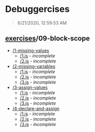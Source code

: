 # Debuggercises 

> 6/21/2020, 12:59:53 AM 

## [exercises](../README.md)/09-block-scope 

- [/1-missing-values](./1-missing-values/README.md)
  - [/1.js](./1-missing-values/README.md#1js) - _incomplete_ 
  - [/2.js](./1-missing-values/README.md#2js) - _incomplete_ 
- [/2-missing-variables](./2-missing-variables/README.md)
  - [/1.js](./2-missing-variables/README.md#1js) - _incomplete_ 
  - [/2.js](./2-missing-variables/README.md#2js) - _incomplete_ 
  - [/3.js](./2-missing-variables/README.md#3js) - _incomplete_ 
- [/3-assign-values](./3-assign-values/README.md)
  - [/1.js](./3-assign-values/README.md#1js) - _incomplete_ 
  - [/2.js](./3-assign-values/README.md#2js) - _incomplete_ 
  - [/3.js](./3-assign-values/README.md#3js) - _incomplete_ 
- [/4-declare-and-assign](./4-declare-and-assign/README.md)
  - [/1.js](./4-declare-and-assign/README.md#1js) - _incomplete_ 
  - [/2.js](./4-declare-and-assign/README.md#2js) - _incomplete_ 
  - [/3.js](./4-declare-and-assign/README.md#3js) - _incomplete_ 
